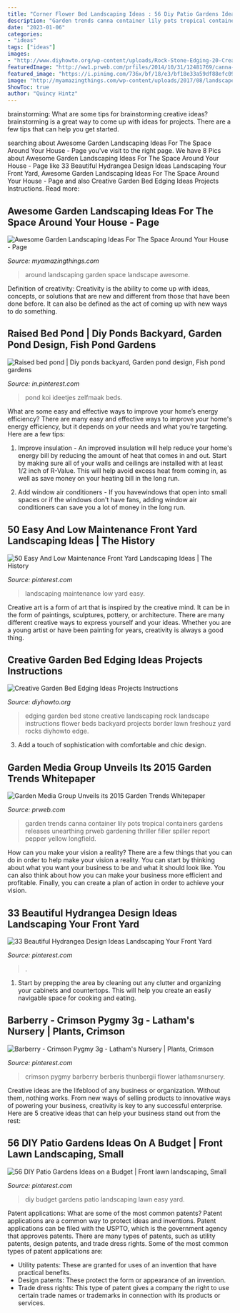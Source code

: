 ```yaml
---
title: "Corner Flower Bed Landscaping Ideas : 56 Diy Patio Gardens Ideas On A Budget"
description: "Garden trends canna container lily pots tropical containers gardens releases unearthing prweb gardening thriller filler spiller report pepper yellow longfield"
date: "2023-01-06"
categories:
- "ideas"
tags: ["ideas"]
images:
- "http://www.diyhowto.org/wp-content/uploads/Rock-Stone-Edging-20-Creative-Garden-Bed-Edging-Ideas-Projects-Instructions-DIYHowto.jpg"
featuredImage: "http://ww1.prweb.com/prfiles/2014/10/31/12481769/canna-pepper.jpg"
featured_image: "https://i.pinimg.com/736x/bf/18/e3/bf18e33a59df88efc099bbd52a1ceb84.jpg"
image: "http://myamazingthings.com/wp-content/uploads/2017/08/landscape-8.jpg"
ShowToc: true
author: "Quincy Hintz"
---
```



brainstorming: What are some tips for brainstorming creative ideas?
brainstorming is a great way to come up with ideas for projects. There are a few tips that can help you get started.

	

		
searching about Awesome Garden Landscaping Ideas For The Space Around Your House - Page you've visit to the right page. We have 8 Pics about Awesome Garden Landscaping Ideas For The Space Around Your House - Page like 33 Beautiful Hydrangea Design Ideas Landscaping Your Front Yard, Awesome Garden Landscaping Ideas For The Space Around Your House - Page and also Creative Garden Bed Edging Ideas Projects Instructions. Read more:
		
    
## Awesome Garden Landscaping Ideas For The Space Around Your House - Page

<img loading=lazy src="http://myamazingthings.com/wp-content/uploads/2017/08/landscape-8.jpg" onerror="this.onerror=null;this.src='https://tse3.mm.bing.net/th?id=OIP.Dsg24mlNvMOPWz5Haku_sAHaFi&amp;pid=15.1';" alt="Awesome Garden Landscaping Ideas For The Space Around Your House - Page">

_Source: myamazingthings.com_

>around landscaping garden space landscape awesome. 

	

Definition of creativity:
Creativity is the ability to come up with ideas, concepts, or solutions that are new and different from those that have been done before. It can also be defined as the act of coming up with new ways to do something.

    
## Raised Bed Pond | Diy Ponds Backyard, Garden Pond Design, Fish Pond Gardens

<img loading=lazy src="https://i.pinimg.com/736x/03/0c/9e/030c9e65cf02779fa50fff7f633da1c7.jpg" onerror="this.onerror=null;this.src='https://tse1.mm.bing.net/th?id=OIP.vdu7BQVY8C-dJxImIOZgBgHaPO&amp;pid=15.1';" alt="Raised bed pond | Diy ponds backyard, Garden pond design, Fish pond gardens">

_Source: in.pinterest.com_

>pond koi ideetjes zelfmaak beds. 

	

What are some easy and effective ways to improve your home’s energy efficiency?
There are many easy and effective ways to improve your home's energy efficiency, but it depends on your needs and what you're targeting. Here are a few tips:
1. Improve insulation - An improved insulation will help reduce your home's energy bill by reducing the amount of heat that comes in and out. Start by making sure all of your walls and ceilings are installed with at least 1/2 inch of R-Value. This will help avoid excess heat from coming in, as well as save money on your heating bill in the long run.

2. Add window air conditioners - If you havewindows that open into small spaces or if the windows don't have fans, adding window air conditioners can save you a lot of money in the long run.

    
## 50 Easy And Low Maintenance Front Yard Landscaping Ideas | The History

<img loading=lazy src="https://i.pinimg.com/736x/af/50/f5/af50f5025af2d0b88f1ecb3d647a1e71.jpg" onerror="this.onerror=null;this.src='https://tse1.mm.bing.net/th?id=OIP.JmXgwC7aRXUlDlvnw0GIswHaJ3&amp;pid=15.1';" alt="50 Easy And Low Maintenance Front Yard Landscaping Ideas | The History">

_Source: pinterest.com_

>landscaping maintenance low yard easy. 

	

Creative art is a form of art that is inspired by the creative mind. It can be in the form of paintings, sculptures, pottery, or architecture. There are many different creative ways to express yourself and your ideas. Whether you are a young artist or have been painting for years, creativity is always a good thing.

    
## Creative Garden Bed Edging Ideas Projects Instructions

<img loading=lazy src="http://www.diyhowto.org/wp-content/uploads/Rock-Stone-Edging-20-Creative-Garden-Bed-Edging-Ideas-Projects-Instructions-DIYHowto.jpg" onerror="this.onerror=null;this.src='https://tse2.mm.bing.net/th?id=OIP.w3t6Qh7MlswvkkDhBogkDAHaO2&amp;pid=15.1';" alt="Creative Garden Bed Edging Ideas Projects Instructions">

_Source: diyhowto.org_

>edging garden bed stone creative landscaping rock landscape instructions flower beds backyard projects border lawn freshouz yard rocks diyhowto edge. 

	

3. Add a touch of sophistication with comfortable and chic design.

    
## Garden Media Group Unveils Its 2015 Garden Trends Whitepaper

<img loading=lazy src="http://ww1.prweb.com/prfiles/2014/10/31/12481769/canna-pepper.jpg" onerror="this.onerror=null;this.src='https://tse3.mm.bing.net/th?id=OIP.Lj9_1QfSnMlg5F3q3j54iAHaLI&amp;pid=15.1';" alt="Garden Media Group Unveils its 2015 Garden Trends Whitepaper">

_Source: prweb.com_

>garden trends canna container lily pots tropical containers gardens releases unearthing prweb gardening thriller filler spiller report pepper yellow longfield. 

	

How can you make your vision a reality?
There are a few things that you can do in order to help make your vision a reality. You can start by thinking about what you want your business to be and what it should look like. You can also think about how you can make your business more efficient and profitable. Finally, you can create a plan of action in order to achieve your vision.

    
## 33 Beautiful Hydrangea Design Ideas Landscaping Your Front Yard

<img loading=lazy src="https://i.pinimg.com/736x/89/75/c5/8975c5a6a6937fb7485a5bd3bdab87bb.jpg" onerror="this.onerror=null;this.src='https://tse4.mm.bing.net/th?id=OIP.V_ZSIAvlrTIQVuW0mMcbJAHaJ3&amp;pid=15.1';" alt="33 Beautiful Hydrangea Design Ideas Landscaping Your Front Yard">

_Source: pinterest.com_

>. 

	

1. Start by prepping the area by cleaning out any clutter and organizing your cabinets and countertops. This will help you create an easily navigable space for cooking and eating.

    
## Barberry - Crimson Pygmy 3g - Latham&#039;s Nursery | Plants, Crimson

<img loading=lazy src="https://i.pinimg.com/736x/bf/18/e3/bf18e33a59df88efc099bbd52a1ceb84.jpg" onerror="this.onerror=null;this.src='https://tse1.mm.bing.net/th?id=OIP.RNZEgsu6ltSUbdRNm9v4mAHaJ6&amp;pid=15.1';" alt="Barberry - Crimson Pygmy 3g - Latham&#039;s Nursery | Plants, Crimson">

_Source: pinterest.com_

>crimson pygmy barberry berberis thunbergii flower lathamsnursery. 

	

Creative ideas are the lifeblood of any business or organization. Without them, nothing works. From new ways of selling products to innovative ways of powering your business, creativity is key to any successful enterprise. Here are 5 creative ideas that can help your business stand out from the rest:

    
## 56 DIY Patio Gardens Ideas On A Budget | Front Lawn Landscaping, Small

<img loading=lazy src="https://i.pinimg.com/736x/c2/c0/cb/c2c0cb39d2239ad1aa652412de068d06.jpg" onerror="this.onerror=null;this.src='https://tse3.mm.bing.net/th?id=OIP.zz6OfFICkPuhZ5SnuDYxygHaKS&amp;pid=15.1';" alt="56 DIY Patio Gardens Ideas on a Budget | Front lawn landscaping, Small">

_Source: pinterest.com_

>diy budget gardens patio landscaping lawn easy yard. 

	

Patent applications: What are some of the most common patents?
Patent applications are a common way to protect ideas and inventions. Patent applications can be filed with the USPTO, which is the government agency that approves patents. There are many types of patents, such as utility patents, design patents, and trade dress rights. Some of the most common types of patent applications are: 
- Utility patents: These are granted for uses of an invention that have practical benefits. 
- Design patents: These protect the form or appearance of an invention. 
- Trade dress rights: This type of patent gives a company the right to use certain trade names or trademarks in connection with its products or services.


